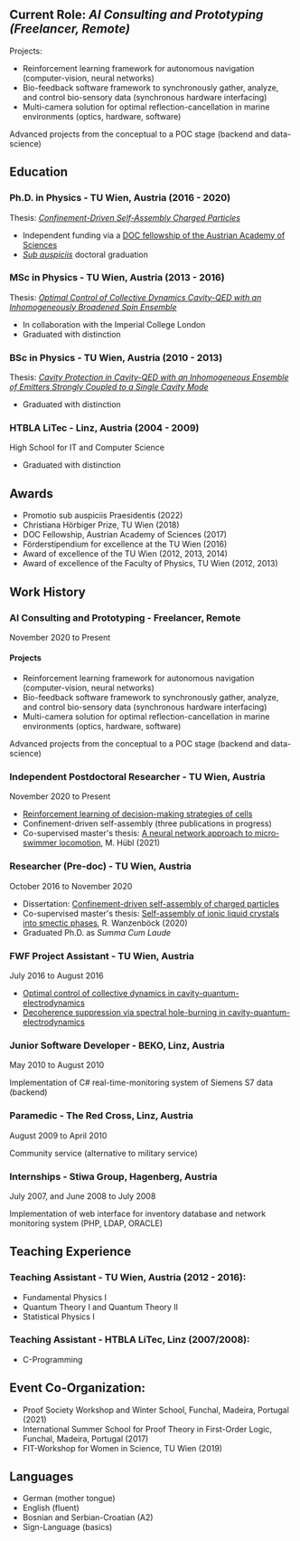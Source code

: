 ## Current Role: *AI Consulting and Prototyping (Freelancer, Remote)*
Projects:
- Reinforcement learning framework for autonomous navigation (computer-vision, neural networks)
- Bio-feedback software framework to synchronously gather, analyze, and control bio-sensory data (synchronous hardware interfacing)
- Multi-camera solution for optimal reflection-cancellation in marine environments (optics, hardware, software)

Advanced projects from the conceptual to a POC stage (backend and data-science)

## Education

### Ph.D. in Physics - TU Wien, Austria (2016 - 2020)
Thesis:  <a class="" target='blank' href="https://repositum.tuwien.at/handle/20.500.12708/16374">*Confinement-Driven Self-Assembly Charged Particles*</a>

- Independent funding via a [DOC fellowship of the Austrian Academy of Sciences](https://stipendien.oeaw.ac.at/stipendien/doc)
- <a class="" target='blank' href="https://en.wikipedia.org/wiki/Sub_auspiciis_Praesidentis"><i>Sub auspiciis</i></a> doctoral graduation

### MSc in Physics - TU Wien, Austria (2013 - 2016)
Thesis: <a class="" target='blank' href="https://repositum.tuwien.at/handle/20.500.12708/6605">*Optimal Control of Collective Dynamics Cavity-QED with an Inhomogeneously Broadened Spin Ensemble*</a>

- In collaboration with the Imperial College London
- Graduated with distinction

### BSc in Physics - TU Wien, Austria (2010 - 2013)
Thesis: <a class="" target='blank' href="http://smt.tuwien.ac.at/extra/people/hartl/hartl_bachelor.pdf">*Cavity Protection in Cavity-QED with an Inhomogeneous Ensemble of Emitters Strongly Coupled to a Single Cavity Mode*</a>

- Graduated with distinction

### HTBLA LiTec - Linz, Austria (2004 - 2009)
High School for IT and Computer Science

- Graduated with distinction

## Awards
- Promotio sub auspiciis Praesidentis (2022)
- Christiana Hörbiger Prize, TU Wien (2018)
- DOC Fellowship, Austrian Academy of Sciences (2017)
- Förderstipendium for excellence at the TU Wien (2016)
- Award of excellence of the TU Wien (2012, 2013, 2014)
- Award of excellence of the Faculty of Physics, TU Wien (2012, 2013)

## Work History

### AI Consulting and Prototyping - Freelancer, Remote
November 2020 to Present

#### Projects
- Reinforcement learning framework for autonomous navigation (computer-vision, neural networks)
- Bio-feedback software framework to synchronously gather, analyze, and control bio-sensory data (synchronous hardware interfacing)
- Multi-camera solution for optimal reflection-cancellation in marine environments (optics, hardware, software)

Advanced projects from the conceptual to a POC stage (backend and data-science)

### Independent Postdoctoral Researcher - TU Wien, Austria
November 2020 to Present

- [Reinforcement learning of decision-making strategies of cells](https://www.pnas.org/content/118/19/e2019683118)
- Confinement-driven self-assembly (three publications in progress)
- Co-supervised master's thesis: [A neural network approach to micro-swimmer locomotion](https://repositum.tuwien.at/handle/20.500.12708/16476), M. Hübl (2021)

### Researcher (Pre-doc) - TU Wien, Austria
October 2016 to November 2020

- Dissertation: [Confinement-driven self-assembly of charged particles](https://repositum.tuwien.at/handle/20.500.12708/16374)
- Co-supervised master's thesis: [Self-assembly of ionic liquid crystals into smectic phases](https://repositum.tuwien.at/handle/20.500.12708/1471), R. Wanzenböck (2020)
- Graduated Ph.D. as *Summa Cum Laude*

### FWF Project Assistant - TU Wien, Austria
July 2016 to August 2016

- [Optimal control of collective dynamics in cavity-quantum-electrodynamics](https://journals.aps.org/pra/abstract/10.1103/PhysRevA.96.043837)
- [Decoherence suppression via spectral hole-burning in cavity-quantum-electrodynamics](https://journals.aps.org/prl/abstract/10.1103/PhysRevLett.115.033601)

### Junior Software Developer - BEKO, Linz, Austria
May 2010 to August 2010

Implementation of C# real-time-monitoring system of Siemens S7 data (backend)

### Paramedic - The Red Cross, Linz, Austria
August 2009 to April 2010

Community service (alternative to military service)

### Internships - Stiwa Group, Hagenberg, Austria
July 2007, and June 2008 to July 2008

Implementation of web interface for inventory database and network monitoring system (PHP, LDAP, ORACLE)

## Teaching Experience

### Teaching Assistant - TU Wien, Austria (2012 - 2016):
- Fundamental Physics I
- Quantum Theory I and Quantum Theory II
- Statistical Physics I

### Teaching Assistant - HTBLA LiTec, Linz (2007/2008):
- C-Programming

## Event Co-Organization:
- Proof Society Workshop and Winter School, Funchal, Madeira, Portugal (2021)
- International Summer School for Proof Theory in First-Order Logic, Funchal, Madeira, Portugal (2017)
- FIT-Workshop for Women in Science, TU Wien (2019)

## Languages
- German (mother tongue)
- English (fluent)
- Bosnian and Serbian-Croatian (A2)
- Sign-Language (basics)
